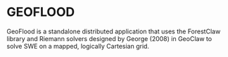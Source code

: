 # GEOFLOOD
GeoFlood is a standalone distributed application that uses the ForestClaw library and Riemann solvers designed by George (2008) in GeoClaw to solve SWE on a mapped, logically Cartesian grid. 
